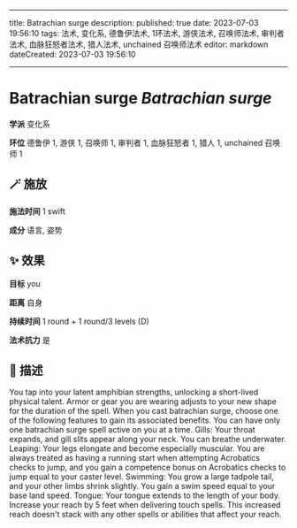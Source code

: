 
---
title: Batrachian surge
description: 
published: true
date: 2023-07-03 19:56:10
tags: 法术, 变化系, 德鲁伊法术, 1环法术, 游侠法术, 召唤师法术, 审判者法术, 血脉狂怒者法术, 猎人法术, unchained 召唤师法术
editor: markdown
dateCreated: 2023-07-03 19:56:10

---

# **Batrachian surge** *Batrachian surge*

**学派** 变化系 

**环位** 德鲁伊 1, 游侠 1, 召唤师 1, 审判者 1, 血脉狂怒者 1, 猎人 1, unchained 召唤师 1

## 🪄 施放

**施法时间** 1 swift

**成分** 语言, 姿势

## ✨ 效果 

**目标** you 

**距离** 自身  

**持续时间** 1 round + 1 round/3 levels (D) 

**法术抗力** 是

## 📖 描述

You tap into your latent amphibian strengths, unlocking a short-lived physical talent. Armor or gear you are wearing adjusts to your new shape for the duration of the spell. When you cast batrachian surge, choose one of the following features to gain its associated benefits. You can have only one batrachian surge spell active on you at a time.  Gills: Your throat expands, and gill slits appear along your neck. You can breathe underwater.  Leaping: Your legs elongate and become especially muscular. You are always treated as having a running start when attempting Acrobatics checks to jump, and you gain a competence bonus on Acrobatics checks to jump equal to your caster level.  Swimming: You grow a large tadpole tail, and your other limbs shrink slightly. You gain a swim speed equal to your base land speed.  Tongue: Your tongue extends to the length of your body. Increase your reach by 5 feet when delivering touch spells. This increased reach doesn't stack with any other spells or abilities that affect your reach.
    